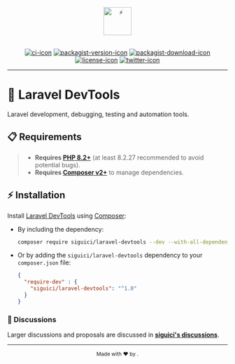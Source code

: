 <div align="center">
  <a href="https://siguici.deno.dev/" title="Sigui"><img src="https://github.com/siguici/art/blob/HEAD/images/logo.svg" alt="⚡" height="64"/></a>
  <br/>
  <br/>

[![ci-icon]][ci-link]
[![packagist-version-icon]][packagist-version-link]
[![packagist-download-icon]][packagist-download-link]
[![license-icon]][license-link]
[![twitter-icon]][twitter-link]

</div>

***

# 🧪 Laravel DevTools

Laravel development, debugging, testing and automation tools.

## 📋 Requirements

> - **Requires [PHP 8.2+](https://php.net/releases/)**
(at least 8.2.27 recommended to avoid potential bugs).
> - **Requires [Composer v2+](https://getcomposer.org/)** to manage dependencies.

## ⚡️ Installation

Install [Laravel DevTools](https://packagist.org/packages/siguici/laravel-devtools)
using [Composer](https://getcomposer.org/):

- By including the dependency:

  ```bash
  composer require siguici/laravel-devtools --dev --with-all-dependencies
  ```

- Or by adding the `siguici/laravel-devtools` dependency to your `composer.json` file:

  ```json
  {
    "require-dev" : {
      "siguici/laravel-devtools": "^1.0"
    }
  }
  ```

### 💬 Discussions

Larger discussions and proposals are discussed in [**siguici's discussions**][discuss-link].

***

<div align="center"><sub>Made with ❤︎ by <a href="https://twitter.com/intent/follow?screen_name=siguici" style="content:url(https://img.shields.io/twitter/follow/siguici.svg?label=@siguici);margin-bottom:-6px">@siguici</a>.</sub></div>

[siguici-link]: https://github.com/siguici "⚡ Sigui Kessé Emmanuel"

[packagist-version-icon]: https://img.shields.io/packagist/v/siguici/laravel-devtools
[packagist-version-link]: https://packagist.org/packages/siguici/laravel-devtools "DevTools Releases"

[packagist-download-icon]: https://img.shields.io/packagist/dt/siguici/laravel-devtools
[packagist-download-link]: https://packagist.org/packages/siguici/laravel-devtools "DevTools Downloads"

[ci-icon]: https://github.com/siguici/laravel-devtools/workflows/CI/badge.svg
[ci-link]: https://github.com/siguici/laravel-devtools/actions "DevTools CI"

[twitter-icon]: https://img.shields.io/twitter/follow/siguici.svg?label=@siguici
[twitter-link]: https://twitter.com/intent/follow?screen_name=siguici "Ping ⚡ Sigui"

[license-icon]: https://img.shields.io/badge/license-MIT-blue.svg
[license-link]: https://github.com/siguici/laravel-devtools/blob/HEAD/LICENSE "DevTools License"

[discuss-link]: https://github.com/siguici/siguici/discussions
